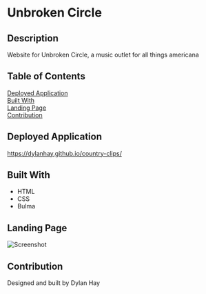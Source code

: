 # Unbroken Circle

## Description
Website for Unbroken Circle, a music outlet for all things americana

## Table of Contents
[Deployed Application](#deployed-application)  
[Built With](#built-with)  
[Landing Page](#landing-page)  
[Contribution](#contribution)  

## Deployed Application
https://dylanhay.github.io/country-clips/

## Built With
* HTML
* CSS
* Bulma

## Landing Page
![Screenshot](./assets/images/uc-land.png "Landing Page")
## Contribution
Designed and built by Dylan Hay